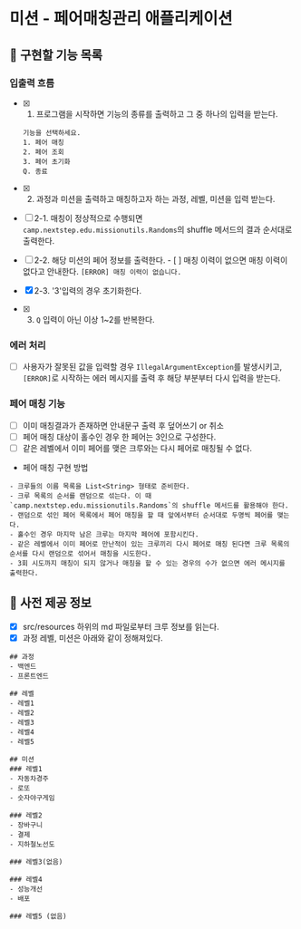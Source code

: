 # 미션 - 페어매칭관리 애플리케이션

## 🚀 구현할 기능 목록

### 입출력 흐름
- [x] 1. 프로그램을 시작하면 기능의 종류를 출력하고 그 중 하나의 입력을 받는다.
    ```
  기능을 선택하세요.
  1. 페어 매칭
  2. 페어 조회
  3. 페어 초기화
  Q. 종료
    ```

- [x] 2. 과정과 미션을 출력하고 매칭하고자 하는 과정, 레벨, 미션을 입력 받는다.
- [ ] 2-1. 매칭이 정상적으로 수행되면 `camp.nextstep.edu.missionutils.Randoms`의 shuffle 메서드의 결과 순서대로 출력한다.
- [ ] 2-2. 해당 미션의 페어 정보를 출력한다.
      - [ ] 매칭 이력이 없으면 매칭 이력이 없다고 안내한다. `[ERROR] 매칭 이력이 없습니다.`
- [x] 2-3. '3'입력의 경우 초기화한다.
- [x] 3. `Q` 입력이 아닌 이상 1~2를 반복한다.

### 에러 처리
- [ ] 사용자가 잘못된 값을 입력할 경우 `IllegalArgumentException`를 발생시키고, `[ERROR]`로 시작하는 에러 메시지를 출력 후 해당 부분부터 다시 입력을 받는다.

### 페어 매칭 기능
- [ ] 이미 매칭결과가 존재하면 안내문구 출력 후 덮어쓰기 or 취소
- [ ] 페어 매칭 대상이 홀수인 경우 한 페어는 3인으로 구성한다. 
- [ ] 같은 레벨에서 이미 페어를 맺은 크루와는 다시 페어로 매칭될 수 없다.

- 페어 매칭 구현 방법
```
- 크루들의 이름 목록을 List<String> 형태로 준비한다.
- 크루 목록의 순서를 랜덤으로 섞는다. 이 때 `camp.nextstep.edu.missionutils.Randoms`의 shuffle 메서드를 활용해야 한다.
- 랜덤으로 섞인 페어 목록에서 페어 매칭을 할 때 앞에서부터 순서대로 두명씩 페어를 맺는다.
- 홀수인 경우 마지막 남은 크루는 마지막 페어에 포함시킨다.
- 같은 레벨에서 이미 페어로 만난적이 있는 크루끼리 다시 페어로 매칭 된다면 크루 목록의 순서를 다시 랜덤으로 섞어서 매칭을 시도한다.
- 3회 시도까지 매칭이 되지 않거나 매칭을 할 수 있는 경우의 수가 없으면 에러 메시지를 출력한다.
```


## 💾 사전 제공 정보
- [x] src/resources 하위의 md 파일로부터 크루 정보를 읽는다.
- [x] 과정 레벨, 미션은 아래와 같이 정해져있다.
```
## 과정
- 백엔드
- 프론트엔드

## 레벨
- 레벨1
- 레벨2
- 레벨3
- 레벨4
- 레벨5

## 미션
### 레벨1
- 자동차경주
- 로또
- 숫자야구게임

### 레벨2
- 장바구니
- 결제
- 지하철노선도

### 레벨3(없음)

### 레벨4
- 성능개선
- 배포

### 레벨5 (없음)
```

